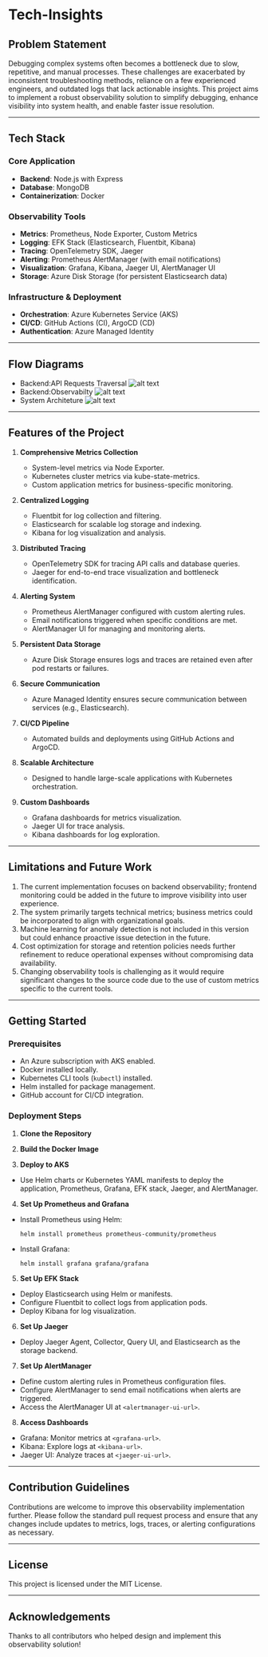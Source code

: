 # Tech-Insights

## Problem Statement

Debugging complex systems often becomes a bottleneck due to slow, repetitive, and manual processes. These challenges are exacerbated by inconsistent troubleshooting methods, reliance on a few experienced engineers, and outdated logs that lack actionable insights. This project aims to implement a robust observability solution to simplify debugging, enhance visibility into system health, and enable faster issue resolution.

---

## Tech Stack

### Core Application
- **Backend**: Node.js with Express
- **Database**: MongoDB
- **Containerization**: Docker

### Observability Tools
- **Metrics**: Prometheus, Node Exporter, Custom Metrics
- **Logging**: EFK Stack (Elasticsearch, Fluentbit, Kibana)
- **Tracing**: OpenTelemetry SDK, Jaeger
- **Alerting**: Prometheus AlertManager (with email notifications)
- **Visualization**: Grafana, Kibana, Jaeger UI, AlertManager UI
- **Storage**: Azure Disk Storage (for persistent Elasticsearch data)

### Infrastructure & Deployment
- **Orchestration**: Azure Kubernetes Service (AKS)
- **CI/CD**: GitHub Actions (CI), ArgoCD (CD)
- **Authentication**: Azure Managed Identity

---

## Flow Diagrams
- Backend:API Requests Traversal
![alt text](Backend-API-Requests_Traversal.png)
- Backend:Observabilty
![alt text](Backend-Observability.png)
- System Architeture
![alt text](HLD_Diagram.png)

---

## Features of the Project

1. **Comprehensive Metrics Collection**
   - System-level metrics via Node Exporter.
   - Kubernetes cluster metrics via kube-state-metrics.
   - Custom application metrics for business-specific monitoring.

2. **Centralized Logging**
   - Fluentbit for log collection and filtering.
   - Elasticsearch for scalable log storage and indexing.
   - Kibana for log visualization and analysis.

3. **Distributed Tracing**
   - OpenTelemetry SDK for tracing API calls and database queries.
   - Jaeger for end-to-end trace visualization and bottleneck identification.

4. **Alerting System**
   - Prometheus AlertManager configured with custom alerting rules.
   - Email notifications triggered when specific conditions are met.
   - AlertManager UI for managing and monitoring alerts.

5. **Persistent Data Storage**
   - Azure Disk Storage ensures logs and traces are retained even after pod restarts or failures.

6. **Secure Communication**
   - Azure Managed Identity ensures secure communication between services (e.g., Elasticsearch).

7. **CI/CD Pipeline**
   - Automated builds and deployments using GitHub Actions and ArgoCD.

8. **Scalable Architecture**
   - Designed to handle large-scale applications with Kubernetes orchestration.

9. **Custom Dashboards**
   - Grafana dashboards for metrics visualization.
   - Jaeger UI for trace analysis.
   - Kibana dashboards for log exploration.

---

## Limitations and Future Work

1. The current implementation focuses on backend observability; frontend monitoring could be added in the future to improve visibility into user experience.
2. The system primarily targets technical metrics; business metrics could be incorporated to align with organizational goals.
3. Machine learning for anomaly detection is not included in this version but could enhance proactive issue detection in the future.
4. Cost optimization for storage and retention policies needs further refinement to reduce operational expenses without compromising data availability.
5. Changing observability tools is challenging as it would require significant changes to the source code due to the use of custom metrics specific to the current tools.

---

## Getting Started

### Prerequisites
- An Azure subscription with AKS enabled.
- Docker installed locally.
- Kubernetes CLI tools (`kubectl`) installed.
- Helm installed for package management.
- GitHub account for CI/CD integration.

### Deployment Steps

1. **Clone the Repository**

2. **Build the Docker Image**

3. **Deploy to AKS**
- Use Helm charts or Kubernetes YAML manifests to deploy the application, Prometheus, Grafana, EFK stack, Jaeger, and AlertManager.

4. **Set Up Prometheus and Grafana**
- Install Prometheus using Helm:
  ```
  helm install prometheus prometheus-community/prometheus
  ```
- Install Grafana:
  ```
  helm install grafana grafana/grafana
  ```

5. **Set Up EFK Stack**
- Deploy Elasticsearch using Helm or manifests.
- Configure Fluentbit to collect logs from application pods.
- Deploy Kibana for log visualization.

6. **Set Up Jaeger**
- Deploy Jaeger Agent, Collector, Query UI, and Elasticsearch as the storage backend.

7. **Set Up AlertManager**
- Define custom alerting rules in Prometheus configuration files.
- Configure AlertManager to send email notifications when alerts are triggered.
- Access the AlertManager UI at `<alertmanager-ui-url>`.

8. **Access Dashboards**
- Grafana: Monitor metrics at `<grafana-url>`.
- Kibana: Explore logs at `<kibana-url>`.
- Jaeger UI: Analyze traces at `<jaeger-ui-url>`.

---

## Contribution Guidelines

Contributions are welcome to improve this observability implementation further. Please follow the standard pull request process and ensure that any changes include updates to metrics, logs, traces, or alerting configurations as necessary.

---

## License

This project is licensed under the MIT License.

---

## Acknowledgements

Thanks to all contributors who helped design and implement this observability solution!
